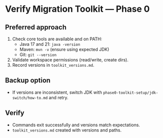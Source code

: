 # Verify Migration Toolkit — Phase 0

## Preferred approach
1. Check core tools are available and on PATH:
   - Java 17 and 21: `java -version`
   - Maven: `mvn -v` (ensure using expected JDK)
   - Git: `git --version`
2. Validate workspace permissions (read/write, create dirs).
3. Record versions in `toolkit_versions.md`.

## Backup option
- If versions are inconsistent, switch JDK with `phase0-toolkit-setup/jdk-switch/how-to.md` and retry.

## Verify
- Commands exit successfully and versions match expectations.
- `toolkit_versions.md` created with versions and paths.
